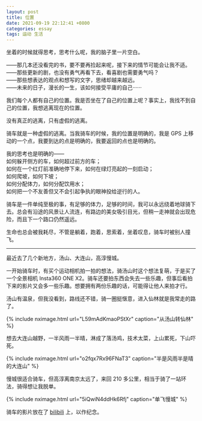 ```yaml
---
layout: post
title: 位置
date: 2021-09-19 22:12:41 +0800
categories: essay
tags: 运动 生活
---
```


坐着的时候就得思考，思考什么呢，我的脑子里一片空白。

——那几本还没看完的书，要不要再捡起来呢，接下来的情节可能会让我不适。  
——那些更新的剧，也没有勇气再看下去，看喜剧也需要勇气吗？  
——那些想表达的观点和想写的文字，思绪却越来越远。  
——未来的日子，漫长的一生，该如何接受平庸的自己······  

我们每个人都有自己的位置。我是否坐在了自己的位置上呢？事实上，我找不到自己的位置，我想逃离现在的位置。

没有真正的逃离，只有虚假的逃离。

骑车就是一种虚假的逃离。当我骑车的时候，我的位置是明确的，我是 GPS 上移动的一个点，我要到达的点是明确的，我要返回的点也是明确的。

我的思考也是明确的——  
如何躲开侧方的车，如何超过前方的车；  
如何在一个红灯前准确地停下来，如何在绿灯亮起的一刻启动；  
如何爬坡，如何下坡；  
如何分配体力，如何分配饮用水；  
如何把一个不友善但又不会引起争执的眼神投给逆行的人。  

骑车是一件单纯至极的事，有足够的体力，足够的时间，我可以永远绕着地球骑下去。总会有沿途的风景让人流连，有路边的美女吸引目光，但稍一走神就会出现危险，而且下一个路口仍然遥远。

生命也总会被我耗尽，不管是躺着，跑着，思索着，坐着叹息，骑车时被别人撞飞。

---------

最近去了几个新地方，汤山、大连山，高淳慢城。

一开始骑车时，有买个运动相机拍一拍的想法，骑汤山时这个想法复萌，于是买了一个全景相机 Insta360 ONE X2。骑车还要拍东西会失去一些乐趣，但事后看拍下来的影片又会多一些乐趣。想要拥有两份乐趣的话，可能得让他人来拍才行。

汤山有温泉，但我没看到，路线还不错，骑一圈挺惬意，进入仙林就是我常走的路了。

{% include nximage.html url="L59mAdKmaoPStXr" caption="从汤山转仙林" %}

想去大连山越野，一半风雨一半晴，淋成了落汤鸡，技术太菜，上山累死，下山吓死。

{% include nximage.html url="o2fqx7Rx96FNaT3" caption="半是风雨半是晴的大连山" %}

慢城很适合骑车，但高淳离南京太远了，来回 210 多公里，相当于骑了一站环法，骑得想让我脱单。

{% include nximage.html url="5iQwiN4ddHk6Rfj" caption="单飞慢城" %}

骑车的影片放在了 [bilibili](https://space.bilibili.com/23218047) 上，以作纪念。